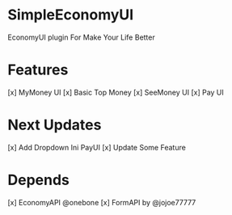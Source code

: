# SimpleEconomyUI
EconomyUI plugin For Make Your Life Better

# Features

[x] MyMoney UI
[x] Basic Top Money
[x] SeeMoney UI
[x] Pay UI

# Next Updates 

[x] Add Dropdown Ini PayUI
[x] Update Some Feature 

# Depends

[x] EconomyAPI @onebone
[x] FormAPI by @jojoe77777

